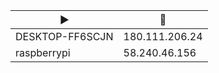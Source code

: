 |:arrow_forward:|:house_with_garden:|
|---------------|-------------------|
|DESKTOP-FF6SCJN|180.111.206.24     |
|raspberrypi    |58.240.46.156      |
